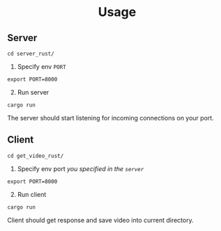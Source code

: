 <h1 align ="center">Usage</h1>

## Server
```
cd server_rust/
```

1. Specify env `PORT`
```
export PORT=8000
```
2. Run server
```
cargo run
```

The server should start listening for incoming connections on your port.

## Client
```
cd get_video_rust/
```

1. Specify env port *you specified in the `server`*
```
export PORT=8000
```
2. Run client
```
cargo run
```

Client should get response and save video into current directory.